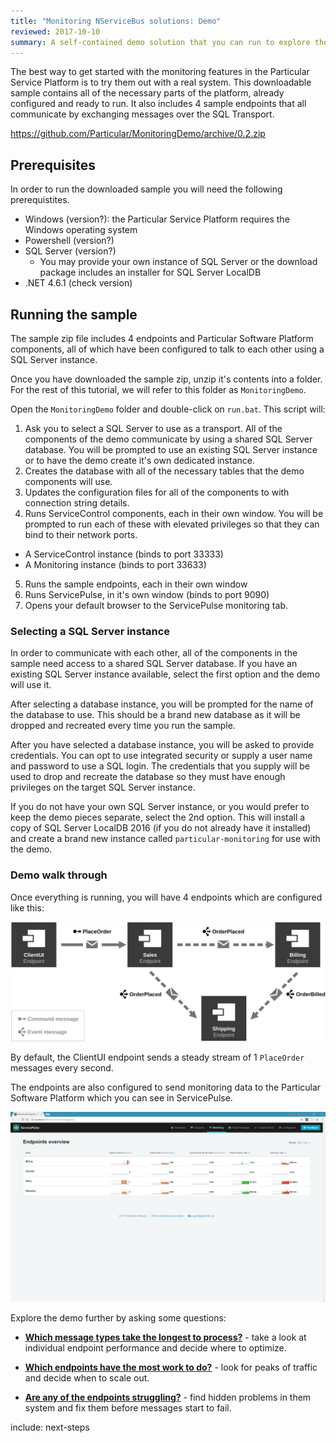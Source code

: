 ```yaml
---
title: "Monitoring NServiceBus solutions: Demo"
reviewed: 2017-10-10
summary: A self-contained demo solution that you can run to explore the monitoring features of the Particular Service Platform.
---
```


The best way to get started with the monitoring features in the Particular Service Platform is to try them out with a real system. This downloadable sample contains all of the necessary parts of the platform, already configured and ready to run. It also includes 4 sample endpoints that all communicate by exchanging messages over the SQL Transport.


https://github.com/Particular/MonitoringDemo/archive/0.2.zip


## Prerequisites

In order to run the downloaded sample you will need the following prerequistites.

- Windows (version?): the Particular Service Platform requires the Windows operating system
- Powershell (version?)
- SQL Server (version?)
  - You may provide your own instance of SQL Server or the download package includes an installer for SQL Server LocalDB
- .NET 4.6.1 (check version)


## Running the sample

The sample zip file includes 4 endpoints and Particular Software Platform components, all of which have been configured to talk to each other using a SQL Server instance.

Once you have downloaded the sample zip, unzip it's contents into a folder. For the rest of this tutorial, we will refer to this folder as `MonitoringDemo`.

Open the `MonitoringDemo` folder and double-click on `run.bat`. This script will:

1. Ask you to select a SQL Server to use as a transport. All of the components of the demo communicate by using a shared SQL Server database. You will be prompted to use an existing SQL Server instance or to have the demo create it's own dedicated instance.
2. Creates the database with all of the necessary tables that the demo components will use.
3. Updates the configuration files for all of the components to with connection string details.
4. Runs ServiceControl components, each in their own window. You will be prompted to run each of these with elevated privileges so that they can bind to their network ports.
  - A ServiceControl instance (binds to port 33333)
  - A Monitoring instance (binds to port 33633)
5. Runs the sample endpoints, each in their own window
6. Runs ServicePulse, in it's own window (binds to port 9090)
7. Opens your default browser to the ServicePulse monitoring tab.


### Selecting a SQL Server instance

In order to communicate with each other, all of the components in the sample need access to a shared SQL Server database. If you have an existing SQL Server instance available, select the first option and the demo will use it. 

After selecting a database instance, you will be prompted for the name of the database to use. This should be a brand new database as it will be dropped and recreated every time you run the sample.

After you have selected a database instance, you will be asked to provide credentials. You can opt to use integrated security or supply a user name and password to use a SQL login. The credentials that you supply will be used to drop and recreate the database so they must have enough privileges on the target SQL Server instance.

If you do not have your own SQL Server instance, or you would prefer to keep the demo pieces separate, select the 2nd option. This will install a copy of SQL Server LocalDB 2016 (if you do not already have it installed) and create a brand new instance called `particular-monitoring` for use with the demo.


### Demo walk through

Once everything is running, you will have 4 endpoints which are configured like this:

![Solution Diagram](diagram.svg)

By default, the ClientUI endpoint sends a steady stream of 1 `PlaceOrder` messages every second. 

The endpoints are also configured to send monitoring data to the Particular Software Platform which you can see in ServicePulse. 

![Service Pulse monitoring tab showing sample endpoints](servicepulse-monitoring-tab-sample-low-throughput.png)

Explore the demo further by asking some questions:

- **[Which message types take the longest to process?](walkthrough-1.md)** - take a look at individual endpoint performance and decide where to optimize.

- **[Which endpoints have the most work to do?](walkthrough-2.md)** - look for peaks of traffic and decide when to scale out. 

- **[Are any of the endpoints struggling?](walkthrough-3.md)** - find hidden problems in them system and fix them before messages start to fail.


include: next-steps
